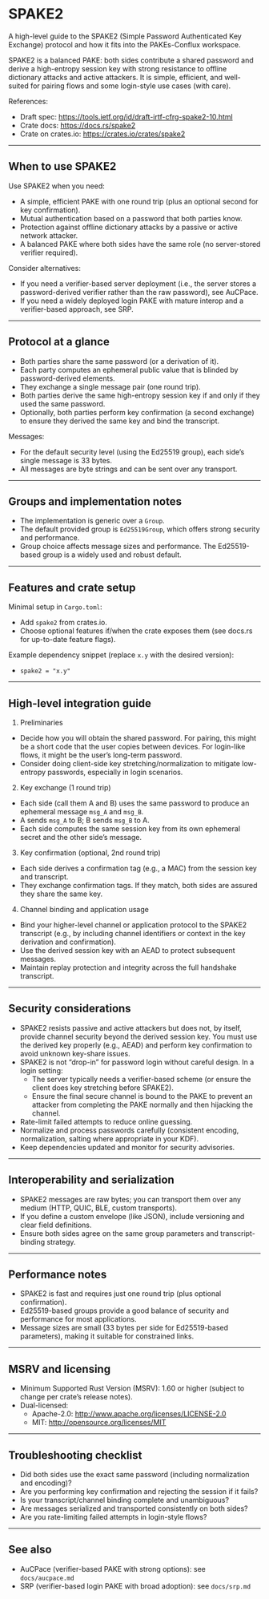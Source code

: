 # SPAKE2

A high-level guide to the SPAKE2 (Simple Password Authenticated Key Exchange) protocol and how it fits into the PAKEs-Conflux workspace.

SPAKE2 is a balanced PAKE: both sides contribute a shared password and derive a high-entropy session key with strong resistance to offline dictionary attacks and active attackers. It is simple, efficient, and well-suited for pairing flows and some login-style use cases (with care).

References:
- Draft spec: https://tools.ietf.org/id/draft-irtf-cfrg-spake2-10.html
- Crate docs: https://docs.rs/spake2
- Crate on crates.io: https://crates.io/crates/spake2

---

## When to use SPAKE2

Use SPAKE2 when you need:
- A simple, efficient PAKE with one round trip (plus an optional second for key confirmation).
- Mutual authentication based on a password that both parties know.
- Protection against offline dictionary attacks by a passive or active network attacker.
- A balanced PAKE where both sides have the same role (no server-stored verifier required).

Consider alternatives:
- If you need a verifier-based server deployment (i.e., the server stores a password-derived verifier rather than the raw password), see AuCPace.
- If you need a widely deployed login PAKE with mature interop and a verifier-based approach, see SRP.

---

## Protocol at a glance

- Both parties share the same password (or a derivation of it).
- Each party computes an ephemeral public value that is blinded by password-derived elements.
- They exchange a single message pair (one round trip).
- Both parties derive the same high-entropy session key if and only if they used the same password.
- Optionally, both parties perform key confirmation (a second exchange) to ensure they derived the same key and bind the transcript.

Messages:
- For the default security level (using the Ed25519 group), each side’s single message is 33 bytes.
- All messages are byte strings and can be sent over any transport.

---

## Groups and implementation notes

- The implementation is generic over a `Group`.
- The default provided group is `Ed25519Group`, which offers strong security and performance.
- Group choice affects message sizes and performance. The Ed25519-based group is a widely used and robust default.

---

## Features and crate setup

Minimal setup in `Cargo.toml`:
- Add `spake2` from crates.io.
- Choose optional features if/when the crate exposes them (see docs.rs for up-to-date feature flags).

Example dependency snippet (replace `x.y` with the desired version):
- `spake2 = "x.y"`

---

## High-level integration guide

1) Preliminaries
- Decide how you will obtain the shared password. For pairing, this might be a short code that the user copies between devices. For login-like flows, it might be the user’s long-term password.
- Consider doing client-side key stretching/normalization to mitigate low-entropy passwords, especially in login scenarios.

2) Key exchange (1 round trip)
- Each side (call them A and B) uses the same password to produce an ephemeral message `msg_A` and `msg_B`.
- A sends `msg_A` to B; B sends `msg_B` to A.
- Each side computes the same session key from its own ephemeral secret and the other side’s message.

3) Key confirmation (optional, 2nd round trip)
- Each side derives a confirmation tag (e.g., a MAC) from the session key and transcript.
- They exchange confirmation tags. If they match, both sides are assured they share the same key.

4) Channel binding and application usage
- Bind your higher-level channel or application protocol to the SPAKE2 transcript (e.g., by including channel identifiers or context in the key derivation and confirmation).
- Use the derived session key with an AEAD to protect subsequent messages.
- Maintain replay protection and integrity across the full handshake transcript.

---

## Security considerations

- SPAKE2 resists passive and active attackers but does not, by itself, provide channel security beyond the derived session key. You must use the derived key properly (e.g., AEAD) and perform key confirmation to avoid unknown key-share issues.
- SPAKE2 is not “drop-in” for password login without careful design. In a login setting:
  - The server typically needs a verifier-based scheme (or ensure the client does key stretching before SPAKE2).
  - Ensure the final secure channel is bound to the PAKE to prevent an attacker from completing the PAKE normally and then hijacking the channel.
- Rate-limit failed attempts to reduce online guessing.
- Normalize and process passwords carefully (consistent encoding, normalization, salting where appropriate in your KDF).
- Keep dependencies updated and monitor for security advisories.

---

## Interoperability and serialization

- SPAKE2 messages are raw bytes; you can transport them over any medium (HTTP, QUIC, BLE, custom transports).
- If you define a custom envelope (like JSON), include versioning and clear field definitions.
- Ensure both sides agree on the same group parameters and transcript-binding strategy.

---

## Performance notes

- SPAKE2 is fast and requires just one round trip (plus optional confirmation).
- Ed25519-based groups provide a good balance of security and performance for most applications.
- Message sizes are small (33 bytes per side for Ed25519-based parameters), making it suitable for constrained links.

---

## MSRV and licensing

- Minimum Supported Rust Version (MSRV): 1.60 or higher (subject to change per crate’s release notes).
- Dual-licensed:
  - Apache-2.0: http://www.apache.org/licenses/LICENSE-2.0
  - MIT: http://opensource.org/licenses/MIT

---

## Troubleshooting checklist

- Did both sides use the exact same password (including normalization and encoding)?
- Are you performing key confirmation and rejecting the session if it fails?
- Is your transcript/channel binding complete and unambiguous?
- Are messages serialized and transported consistently on both sides?
- Are you rate-limiting failed attempts in login-style flows?

---

## See also

- AuCPace (verifier-based PAKE with strong options): see `docs/aucpace.md`
- SRP (verifier-based login PAKE with broad adoption): see `docs/srp.md`
